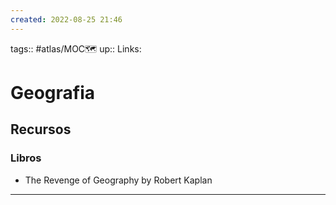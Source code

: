 ```yaml
---
created: 2022-08-25 21:46
---
```

tags:: #atlas/MOC🗺 
up::
Links: 
# Geografia
## Recursos
### Libros
- The Revenge of Geography by Robert Kaplan
___
